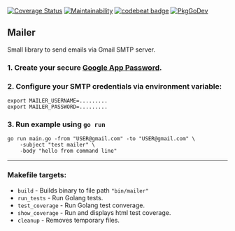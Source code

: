 [![Coverage Status](https://coveralls.io/repos/github/josue/mailer/badge.svg)](https://coveralls.io/github/josue/mailer) [![Maintainability](https://api.codeclimate.com/v1/badges/b62ae1017a276e5752ea/maintainability)](https://codeclimate.com/github/josue/mailer/maintainability) [![codebeat badge](https://codebeat.co/badges/f058e4fe-7c7e-4e7f-be76-ebdc0f981424)](https://codebeat.co/projects/github-com-josue-mailer-master) [![PkgGoDev](https://pkg.go.dev/badge/josue/mailer)](https://pkg.go.dev/josue/mailer)

## Mailer

Small library to send emails via Gmail SMTP server.

### 1. Create your secure [Google App Password](https://support.google.com/accounts/answer/185833?hl=en).

### 2. Configure your SMTP credentials via environment variable:
```
export MAILER_USERNAME=.........
export MAILER_PASSWORD=.........
```

### 3. Run example using `go run`
```
go run main.go -from "USER@gmail.com" -to "USER@gmail.com" \
    -subject "test mailer" \
    -body "hello from command line"
```

----

### Makefile targets:

- `build` - Builds binary to file path `"bin/mailer"`
- `run_tests` - Run Golang tests.
- `test_coverage` - Run Golang test converage.
- `show_coverage` - Run and displays html test coverage.
- `cleanup` - Removes temporary files.
